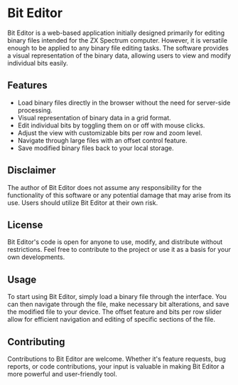 
# Bit Editor

Bit Editor is a web-based application initially designed primarily for editing binary files intended for the ZX Spectrum computer. However, it is versatile enough to be applied to any binary file editing tasks. The software provides a visual representation of the binary data, allowing users to view and modify individual bits easily.

## Features

- Load binary files directly in the browser without the need for server-side processing.
- Visual representation of binary data in a grid format.
- Edit individual bits by toggling them on or off with mouse clicks.
- Adjust the view with customizable bits per row and zoom level.
- Navigate through large files with an offset control feature.
- Save modified binary files back to your local storage.

## Disclaimer

The author of Bit Editor does not assume any responsibility for the functionality of this software or any potential damage that may arise from its use. Users should utilize Bit Editor at their own risk.

## License

Bit Editor's code is open for anyone to use, modify, and distribute without restrictions. Feel free to contribute to the project or use it as a basis for your own developments.

## Usage

To start using Bit Editor, simply load a binary file through the interface. You can then navigate through the file, make necessary bit alterations, and save the modified file to your device. The offset feature and bits per row slider allow for efficient navigation and editing of specific sections of the file.

## Contributing

Contributions to Bit Editor are welcome. Whether it's feature requests, bug reports, or code contributions, your input is valuable in making Bit Editor a more powerful and user-friendly tool.

